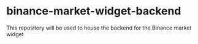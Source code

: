 # binance-market-widget-backend
This repository will be used to house the backend for the Binance market widget
